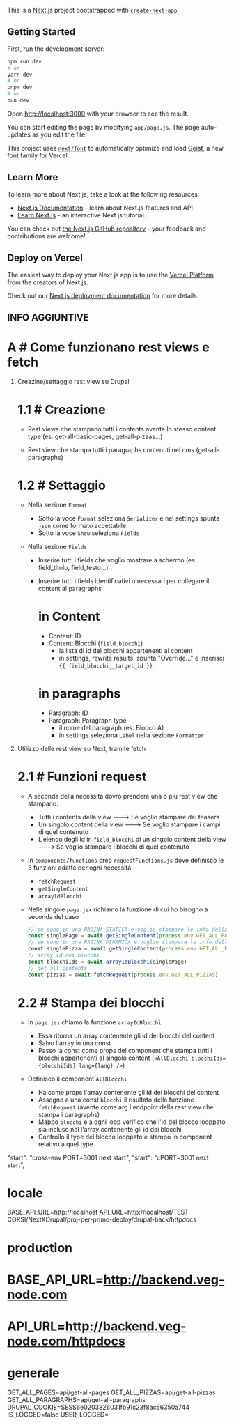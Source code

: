 This is a [Next.js](https://nextjs.org) project bootstrapped with [`create-next-app`](https://nextjs.org/docs/app/api-reference/cli/create-next-app).

## Getting Started

First, run the development server:

```bash
npm run dev
# or
yarn dev
# or
pnpm dev
# or
bun dev
```

Open [http://localhost:3000](http://localhost:3000) with your browser to see the result.

You can start editing the page by modifying `app/page.js`. The page auto-updates as you edit the file.

This project uses [`next/font`](https://nextjs.org/docs/app/building-your-application/optimizing/fonts) to automatically optimize and load [Geist](https://vercel.com/font), a new font family for Vercel.

## Learn More

To learn more about Next.js, take a look at the following resources:

- [Next.js Documentation](https://nextjs.org/docs) - learn about Next.js features and API.
- [Learn Next.js](https://nextjs.org/learn) - an interactive Next.js tutorial.

You can check out [the Next.js GitHub repository](https://github.com/vercel/next.js) - your feedback and contributions are welcome!

## Deploy on Vercel

The easiest way to deploy your Next.js app is to use the [Vercel Platform](https://vercel.com/new?utm_medium=default-template&filter=next.js&utm_source=create-next-app&utm_campaign=create-next-app-readme) from the creators of Next.js.

Check out our [Next.js deployment documentation](https://nextjs.org/docs/app/building-your-application/deploying) for more details.

## INFO AGGIUNTIVE ###################################################################################################

# A # Come funzionano rest views e fetch

1)  Creazine/settaggio rest view su Drupal

    # 1.1 # Creazione

    -   Rest views che stampano tutti i contents avente lo stesso content type
        (es. get-all-basic-pages, get-all-pizzas...)

    -   Rest view che stampa tutti i paragraphs contenuti nel cms
        (get-all-paragraphs)

    # 1.2 # Settaggio

    -   Nella sezione `Format`

        -   Sotto la voce `Format` seleziona `Serializer` e nel settings spunta `json` come formato accettabile
        -   Sotto la voce `Show` seleziona `Fields`

    -   Nella sezione `Fields`

        -   Inserire tutti i fields che voglio mostrare a schermo (es. field_titolo, field_testo...)

        -   Inserire tutti i fields identificativi o necessari per collegare il content al paragraphs
            
            # in Content
            -   Content: ID
            -   Content: Blocchi (`field_blocchi`)
                -   la lista di id dei blocchi appartenenti al content
                -   in settings, rewrite results, spunta "Override..." e inserisci `{{ field_blocchi__target_id }}`

            # in paragraphs
            -   Paragraph: ID
            -   Paragraph: Paragraph type
                -   il nome del paragraph (es. Blocco A)
                -   in settings seleziona `Label` nella sezione `Formatter`

2)  Utilizzo delle rest view su Next, tramite fetch

    # 2.1 # Funzioni request

    -   A seconda della necessità dovrò prendere una o più rest view che stampano:
        -   Tutti i contents della view                                             ---> Se voglio stampare dei teasers
        -   Un singolo content della view                                           ---> Se voglio stampare i campi di quel contenuto 
        -   L'elenco degli id in `field_blocchi` di un singolo content della view   ---> Se voglio stampare i blocchi di quel contenuto

    -   In `components/functions` creo `requestFunctions.js` dove definisco le 3 funzioni adatte per ogni necessità
        -   `fetchRequest`
        -   `getSingleContent`
        -   `arrayIdBlocchi`

    -   Nelle singole `page.jsx` richiamo la funzione di cui ho bisogno a seconda del caso

        ```js casi:
        // se sono in una PAGINA STATICA e voglio stampare le info della singola pagina, passo nella funzione il NID
        const singlePage = await getSingleContent(process.env.GET_ALL_PAGES, "nid", 4) //
        // se sono in una PAGINA DINAMICA e voglio stampare le info della singola pagina passo nella funzione lo SLUG
        const singlePizza = await getSingleContent(process.env.GET_ALL_PIZZAS, "slug", params.slug)
        // array id dei blocchi
        const blocchiIds = await arrayIdBlocchi(singlePage)
        // get all contents
        const pizzas = await fetchRequest(process.env.GET_ALL_PIZZAS)
        ```

    # 2.2 # Stampa dei blocchi

    -   In `page.jsx` chiamo la funzione `arrayIdBlocchi`
        -   Essa ritorna un array contenente gli id dei blocchi del content
        -   Salvo l'array in una const
        -   Passo la const come props del component che stampa tutti i blocchi appartenenti al singolo content (`<AllBlocchi blocchiIds={blocchiIds} lang={lang} />`)
    
    -   Definisco il component `AllBlocchi`
        -   Ha come props l'array contenente gli id dei blocchi del content
        -   Assegno a una const `blocchi` il risultato della funzione `fetchRequest` (avente come arg l'endpoint della rest view che stampa i paragraphs)
        -   Mappo `blocchi` e a ogni loop verifico che l'id del blocco looppato sia incluso nel l'array contenente gli id dei blocchi
        -   Controllo il type del blocco looppato e stampo in component relativo a quel type
    
"start": "cross-env PORT=3001 next start",
"start": "cPORT=3001 next start",

# locale
BASE_API_URL=http://localhost
API_URL=http://localhost/TEST-CORSI/NextXDrupal/proj-per-primo-deploy/drupal-back/httpdocs

# production
# BASE_API_URL=http://backend.veg-node.com
# API_URL=http://backend.veg-node.com/httpdocs

# generale
GET_ALL_PAGES=api/get-all-pages
GET_ALL_PIZZAS=api/get-all-pizzas
GET_ALL_PARAGRAPHS=api/get-all-paragraphs
DRUPAL_COOKIE=SESS6e0203826031fb91c23f8ac56350a744
IS_LOGGED=false
USER_LOGGED=